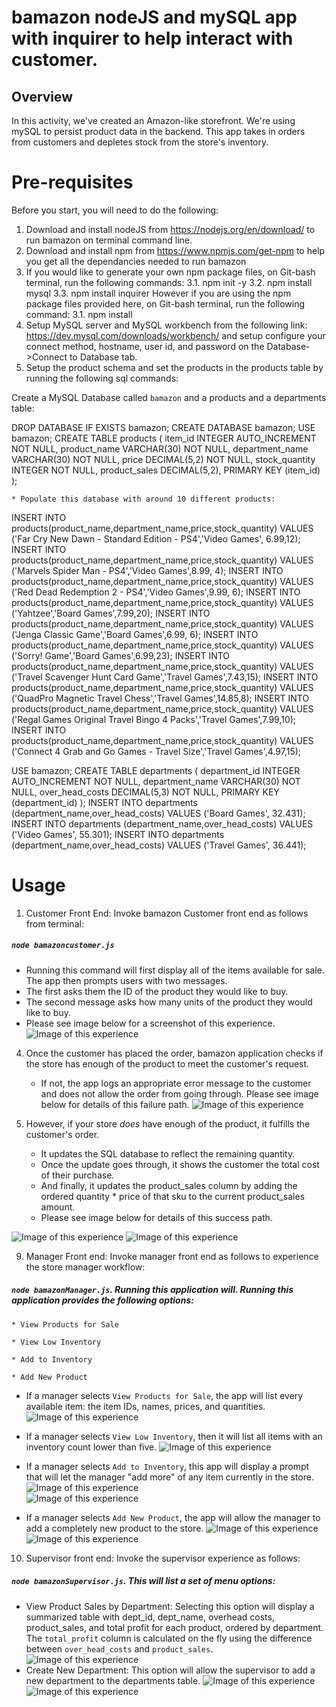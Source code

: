 # bamazon nodeJS and mySQL app with inquirer to help interact with customer.

## Overview

In this activity, we've created an Amazon-like storefront. We're using mySQL to persist product data in the backend. This app takes in orders from customers and depletes stock from the store's inventory. 

# Pre-requisites
Before you start, you will need to do the following:
1. Download and install nodeJS from https://nodejs.org/en/download/ to run bamazon on terminal command line.
2. Download and install npm from https://www.npmjs.com/get-npm to help you get all the dependancies needed to run bamazon
3. If you would like to generate your own npm package files, on Git-bash terminal, run the following commands: 
    3.1. npm init -y
    3.2. npm install mysql
    3.3. npm install inquirer 
    However if you are using the npm package files provided here, on Git-bash terminal, run the following command:
    3.1. npm install
4. Setup MySQL server and MySQL workbench from the following link: https://dev.mysql.com/downloads/workbench/ and setup configure your connect method, hostname, user id, and password on the Database->Connect to Database tab.
5. Setup the product schema and set the products in the products table by running the following sql commands:

Create a MySQL Database called `bamazon` and a products and a departments table:

DROP DATABASE IF EXISTS bamazon;
CREATE DATABASE bamazon;
USE bamazon;
CREATE TABLE products (
    item_id INTEGER AUTO_INCREMENT NOT NULL,
    product_name VARCHAR(30) NOT NULL,
    department_name VARCHAR(30) NOT NULL,
    price DECIMAL(5,2) NOT NULL,
    stock_quantity INTEGER NOT NULL,
    product_sales DECIMAL(5,2), 
    PRIMARY KEY (item_id)
);

    * Populate this database with around 10 different products:

INSERT INTO products(product_name,department_name,price,stock_quantity) VALUES ('Far Cry New Dawn - Standard Edition - PS4','Video Games', 6.99,12);
INSERT INTO products(product_name,department_name,price,stock_quantity) VALUES ('Marvels Spider Man - PS4','Video Games',8.99, 4);
INSERT INTO products(product_name,department_name,price,stock_quantity) VALUES ('Red Dead Redemption 2 - PS4','Video Games',9.99, 6);
INSERT INTO products(product_name,department_name,price,stock_quantity) VALUES ('Yahtzee','Board Games',7.99,20);
INSERT INTO products(product_name,department_name,price,stock_quantity) VALUES ('Jenga Classic Game','Board Games',6.99, 6);
INSERT INTO products(product_name,department_name,price,stock_quantity) VALUES ('Sorry! Game','Board Games',6.99,23);
INSERT INTO products(product_name,department_name,price,stock_quantity) VALUES ('Travel Scavenger Hunt Card Game','Travel Games',7.43,15);
INSERT INTO products(product_name,department_name,price,stock_quantity) VALUES ('QuadPro Magnetic Travel Chess','Travel Games',14.85,8);
INSERT INTO products(product_name,department_name,price,stock_quantity) VALUES ('Regal Games Original Travel Bingo 4 Packs','Travel Games',7.99,10);
INSERT INTO products(product_name,department_name,price,stock_quantity) VALUES ('Connect 4 Grab and Go Games - Travel Size','Travel Games',4.97,15);

USE bamazon;
CREATE TABLE departments (
    department_id INTEGER AUTO_INCREMENT NOT NULL,
    department_name VARCHAR(30) NOT NULL,
    over_head_costs DECIMAL(5,3) NOT NULL,
    PRIMARY KEY (department_id)
);
INSERT INTO departments (department_name,over_head_costs) VALUES ('Board Games', 32.431);
INSERT INTO departments (department_name,over_head_costs) VALUES ('Video Games', 55.301);
INSERT INTO departments (department_name,over_head_costs) VALUES ('Travel Games', 36.441);

# Usage
1. Customer Front End: Invoke bamazon Customer front end as follows from terminal: 
##### `node bamazoncustomer.js`
   * Running this command will first display all of the items available for sale. The app then prompts users with two messages.
   * The first asks them the ID of the product they would like to buy.
   * The second message asks how many units of the product they would like to buy. 
   * Please see image below for a screenshot of this experience.
   ![Image of this experience](./images/customer_order.PNG)

4. Once the customer has placed the order, bamazon application checks if the store has enough of the product to meet the customer's request.

   * If not, the app logs an appropriate error message to the customer and does not allow the order from going through. Please see image below for details of this failure path.
   ![Image of this experience](./images/failure_transaction.PNG)

8. However, if your store _does_ have enough of the product, it fulfills the customer's order.
   * It updates the SQL database to reflect the remaining quantity.
   * Once the update goes through, it shows the customer the total cost of their purchase. 
   * And finally, it updates the product_sales column by adding the ordered quantity * price of that sku to the current product_sales amount.
   * Please see image below for details of this success path.


![Image of this experience](./images/successful_transaction.PNG)
![Image of this experience](./images/successful_2.PNG)


9. Manager Front end: Invoke manager front end as follows to experience the store manager workflow:
##### `node bamazonManager.js`. Running this application will. Running this application provides the following options:

    * View Products for Sale
    
    * View Low Inventory
    
    * Add to Inventory
    
    * Add New Product

  * If a manager selects `View Products for Sale`, the app will list every available item: the item IDs, names, prices, and quantities.
  ![Image of this experience](./images/managerview_productlist.PNG)


  * If a manager selects `View Low Inventory`, then it will list all items with an inventory count lower than five.
  ![Image of this experience](./images/managerview_lowinventory.PNG)   

  * If a manager selects `Add to Inventory`, this app will display a prompt that will let the manager "add more" of any item currently in the store.
  ![Image of this experience](./images/managerview_addinventory.PNG)  
  ![Image of this experience](./images/viewupdated_inventory.PNG)  

  * If a manager selects `Add New Product`, the app will allow the manager to add a completely new product to the store.
  ![Image of this experience](./images/managerview_addproduct.PNG)  
  ![Image of this experience](./images/viewadded_product.PNG)

10. Supervisor front end: Invoke the supervisor experience as follows:
##### `node bamazonSupervisor.js`. This will list a set of menu options:

   * View Product Sales by Department: Selecting this option will display a summarized table with dept_id, dept_name, overhead costs, product_sales, and total profit for each product, ordered by department. The `total_profit` column is calculated on the fly using the difference between `over_head_costs` and `product_sales`.
    ![Image of this experience](./images/superview_fulllist.PNG)
   * Create New Department: This option will allow the supervisor to add a new department to the departments table.
    ![Image of this experience](./images/superview_newdept.PNG)
        ![Image of this experience](./images/superview_viewnewdept.PNG)
